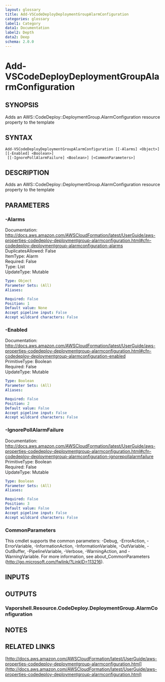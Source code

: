 ```yaml
---
layout: glossary
title: Add-VSCodeDeployDeploymentGroupAlarmConfiguration
categories: glossary
label1: Category
data1: Documentation
label2: Depth
data2: Deep
schema: 2.0.0
---
```


# Add-VSCodeDeployDeploymentGroupAlarmConfiguration

## SYNOPSIS
Adds an AWS::CodeDeploy::DeploymentGroup.AlarmConfiguration resource property to the template

## SYNTAX

```
Add-VSCodeDeployDeploymentGroupAlarmConfiguration [[-Alarms] <Object>] [[-Enabled] <Boolean>]
 [[-IgnorePollAlarmFailure] <Boolean>] [<CommonParameters>]
```

## DESCRIPTION
Adds an AWS::CodeDeploy::DeploymentGroup.AlarmConfiguration resource property to the template

## PARAMETERS

### -Alarms
Documentation: http://docs.aws.amazon.com/AWSCloudFormation/latest/UserGuide/aws-properties-codedeploy-deploymentgroup-alarmconfiguration.html#cfn-codedeploy-deploymentgroup-alarmconfiguration-alarms    
DuplicatesAllowed: False    
ItemType: Alarm    
Required: False    
Type: List    
UpdateType: Mutable

```yaml
Type: Object
Parameter Sets: (All)
Aliases:

Required: False
Position: 1
Default value: None
Accept pipeline input: False
Accept wildcard characters: False
```

### -Enabled
Documentation: http://docs.aws.amazon.com/AWSCloudFormation/latest/UserGuide/aws-properties-codedeploy-deploymentgroup-alarmconfiguration.html#cfn-codedeploy-deploymentgroup-alarmconfiguration-enabled    
PrimitiveType: Boolean    
Required: False    
UpdateType: Mutable

```yaml
Type: Boolean
Parameter Sets: (All)
Aliases:

Required: False
Position: 2
Default value: False
Accept pipeline input: False
Accept wildcard characters: False
```

### -IgnorePollAlarmFailure
Documentation: http://docs.aws.amazon.com/AWSCloudFormation/latest/UserGuide/aws-properties-codedeploy-deploymentgroup-alarmconfiguration.html#cfn-codedeploy-deploymentgroup-alarmconfiguration-ignorepollalarmfailure    
PrimitiveType: Boolean    
Required: False    
UpdateType: Mutable

```yaml
Type: Boolean
Parameter Sets: (All)
Aliases:

Required: False
Position: 3
Default value: False
Accept pipeline input: False
Accept wildcard characters: False
```

### CommonParameters
This cmdlet supports the common parameters: -Debug, -ErrorAction, -ErrorVariable, -InformationAction, -InformationVariable, -OutVariable, -OutBuffer, -PipelineVariable, -Verbose, -WarningAction, and -WarningVariable.
For more information, see about_CommonParameters (http://go.microsoft.com/fwlink/?LinkID=113216).

## INPUTS

## OUTPUTS

### Vaporshell.Resource.CodeDeploy.DeploymentGroup.AlarmConfiguration

## NOTES

## RELATED LINKS

[http://docs.aws.amazon.com/AWSCloudFormation/latest/UserGuide/aws-properties-codedeploy-deploymentgroup-alarmconfiguration.html](http://docs.aws.amazon.com/AWSCloudFormation/latest/UserGuide/aws-properties-codedeploy-deploymentgroup-alarmconfiguration.html)

